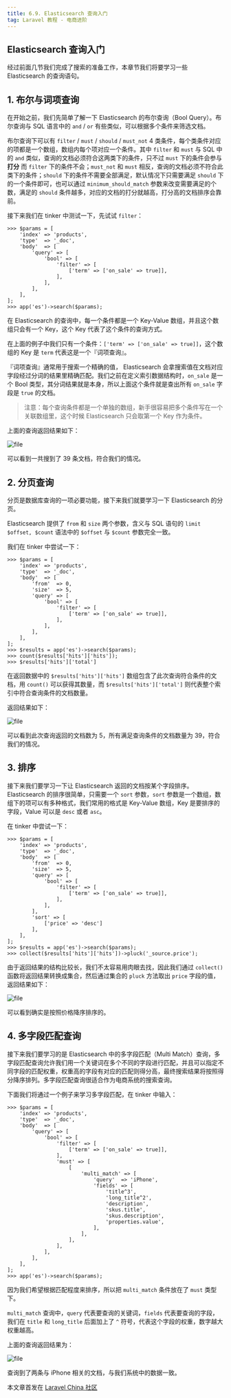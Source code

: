 ```yaml
---
title: 6.9. Elasticsearch 查询入门
tag: Laravel 教程 - 电商进阶
---
```


Elasticsearch 查询入门
------------------

经过前面几节我们完成了搜索的准备工作，本章节我们将要学习一些 Elasticsearch 的查询语句。

1\. 布尔与词项查询
-----------

在开始之前，我们先简单了解一下 Elasticsearch 的布尔查询（Bool Query）。布尔查询与 SQL 语言中的 `and` / `or` 有些类似，可以根据多个条件来筛选文档。

布尔查询下可以有 `filter` / `must` / `should` / `must_not` 4 类条件，每个类条件对应的项都是一个数组，数组内每个项对应一个条件。其中 `filter` 和 `must` 与 SQL 中的 `and` 类似，查询的文档必须符合这两类下的条件，只不过 `must` 下的条件会参与 **打分** 而 `filter` 下的条件不会；`must_not` 和 `must` 相反，查询的文档必须不符合此类下的条件；`should` 下的条件不需要全部满足，默认情况下只需要满足 `should` 下的一个条件即可，也可以通过 `minimum_should_match` 参数来改变需要满足的个数，满足的 `should` 条件越多，对应的文档的打分就越高，打分高的文档排序会靠前。

接下来我们在 tinker 中测试一下，先试试 `filter`：

    >>> $params = [
        'index' => 'products',
        'type'  => '_doc',
        'body'  => [
            'query' => [
                'bool' => [
                    'filter' => [
                        ['term' => ['on_sale' => true]],
                    ],
                ],
            ],
        ],
    ];
    >>> app('es')->search($params);

在 Elasticsearch 的查询中，每一个条件都是一个 Key-Value 数组，并且这个数组只会有一个 Key，这个 Key 代表了这个条件的查询方式。

在上面的例子中我们只有一个条件：`['term' => ['on_sale' => true]]`，这个数组的 Key 是 `term` 代表这是一个『词项查询』。

『词项查询』通常用于搜索一个精确的值， Elasticsearch 会拿搜索值在文档对应字段经过分词的结果里精确匹配。我们之前在定义索引数据结构时，`on_sale` 是一个 Bool 类型，其分词结果就是本身，所以上面这个条件就是查出所有 `on_sale` 字段是 `true` 的文档。

> 注意：每个查询条件都是一个单独的数组，新手很容易把多个条件写在一个关联数组里，这个时候 Elasticsearch 只会取第一个 Key 作为条件。

上面的查询返回结果如下：

![file](https://lccdn.phphub.org/uploads/images/201808/31/5320/yfu80cEbs0.png?imageView2/2/w/1240/h/0)


可以看到一共搜到了 39 条文档，符合我们的情况。

2\. 分页查询
--------

分页是数据库查询的一项必要功能，接下来我们就要学习一下 Elasticsearch 的分页。

Elasticsearch 提供了 `from` 和 `size` 两个参数，含义与 SQL 语句的 `limit $offset, $count` 语法中的 `$offset` 与 `$count` 参数完全一致。

我们在 tinker 中尝试一下：

    >>> $params = [
        'index' => 'products',
        'type'  => '_doc',
        'body'  => [
            'from'  => 0,
            'size'  => 5,
            'query' => [
                'bool' => [
                    'filter' => [
                        ['term' => ['on_sale' => true]],
                    ],
                ],
            ],
        ],
    ];
    >>> $results = app('es')->search($params);
    >>> count($results['hits']['hits']);
    >>> $results['hits']['total']

在返回数据中的 `$results['hits']['hits']` 数组包含了此次查询符合条件的文档，用 `count()` 可以获得其数量，而 `$results['hits']['total']` 则代表整个索引中符合查询条件的文档数量。

返回结果如下：

![file](https://lccdn.phphub.org/uploads/images/201808/31/5320/RybB1tMfPP.png?imageView2/2/w/1240/h/0)


可以看到此次查询返回的文档数为 5，所有满足查询条件的文档数量为 39，符合我们的情况。

3\. 排序
------

接下来我们要学习一下让 Elasticsearch 返回的文档按某个字段排序。Elasticsearch 的排序很简单，只需要一个 `sort` 参数，`sort` 参数是一个数组，数组下的项可以有多种格式，我们常用的格式是 Key-Value 数组，Key 是要排序的字段，Value 可以是 `desc` 或者 `asc`。

在 tinker 中尝试一下：

    >>> $params = [
        'index' => 'products',
        'type'  => '_doc',
        'body'  => [
            'from'  => 0,
            'size'  => 5,
            'query' => [
                'bool' => [
                    'filter' => [
                        ['term' => ['on_sale' => true]],
                    ],
                ],
            ],
            'sort' => [
                ['price' => 'desc']
            ],
        ],
    ];
    >>> $results = app('es')->search($params);
    >>> collect($results['hits']['hits'])->pluck('_source.price');

由于返回结果的结构比较长，我们不太容易用肉眼去找，因此我们通过 `collect()` 函数将返回结果转换成集合，然后通过集合的 `pluck` 方法取出 `price` 字段的值，返回结果如下：

![file](https://lccdn.phphub.org/uploads/images/201808/22/5320/nh6VeRqqeN.png?imageView2/2/w/1240/h/0)


可以看到确实是按照价格降序排序的。

4\. 多字段匹配查询
-----------

接下来我们要学习的是 Elasticsearch 中的多字段匹配（Multi Match）查询，多字段匹配查询允许我们用一个关键词在多个不同的字段进行匹配，并且可以指定不同字段的匹配权重，权重高的字段有对应的匹配则得分高，最终搜索结果将按照得分降序排列。多字段匹配查询很适合作为电商系统的搜索查询。

下面我们将通过一个例子来学习多字段匹配，在 tinker 中输入：

    >>> $params = [
        'index' => 'products',
        'type'  => '_doc',
        'body'  => [
            'query' => [
                'bool' => [
                    'filter' => [
                        ['term' => ['on_sale' => true]],
                    ],
                    'must' => [
                        [
                            'multi_match' => [
                                'query'  => 'iPhone',
                                'fields' => [
                                    'title^3',
                                    'long_title^2',
                                    'description',
                                    'skus.title',
                                    'skus.description',
                                    'properties.value',
                                ],
                            ],
                        ],
                    ],
                ],
            ],
        ],
    ];
    >>> app('es')->search($params);

因为我们希望根据匹配程度来排序，所以把 `multi_match` 条件放在了 `must` 类型下。

`multi_match` 查询中，`query` 代表要查询的关键词，`fields` 代表要查询的字段，我们在 `title` 和 `long_title` 后面加上了 `^` 符号，代表这个字段的权重，数字越大权重越高。

上面的查询返回结果为：

![file](https://lccdn.phphub.org/uploads/images/201808/22/5320/0G0qCbOIzY.png?imageView2/2/w/1240/h/0)


查询到了两条与 iPhone 相关的文档，与我们系统中的数据一致。

本文章首发在 [Laravel China 社区](https://laravel-china.org/)